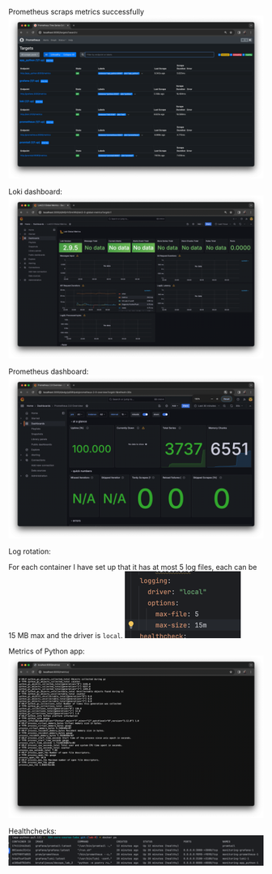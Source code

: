 Prometheus scraps metrics successfully
![](assets/prometheus-targets.png)

Loki dashboard:
![img.png](assets/loki-dashboard.png)

Prometheus dashboard:
![img.png](assets/prometheus-dashboard.png)

Log rotation:

For each container I have set up that it has at most 5 log files, each can be 15 MB max and the driver is `local`.
![img.png](assets/log-rotation.png)

Metrics of Python app:
![img.png](assets/python-app-metrics.png)

Healthchecks:
![img.png](assets/healthchecks.png)
